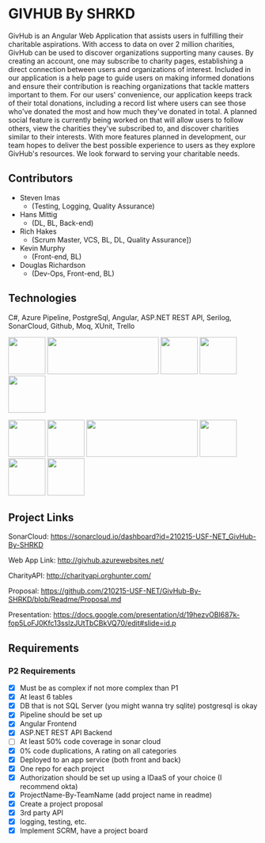 # GIVHUB By SHRKD

GivHub is an Angular Web Application that assists users in fulfilling their charitable aspirations. With access to data on over 2 million charities, GivHub can be used to discover organizations supporting many causes. By creating an account, one may subscribe to charity pages, establishing a direct connection between users and organizations of interest. Included in our application is a help page to guide users on making informed donations and ensure their contribution is reaching organizations that tackle matters important to them. For our users' convenience, our application keeps track of their total donations, including a record list where users can see those who've donated the most and how much they've donated in total. A planned social feature is currently being worked on that will allow users to follow others, view the charities they've subscribed to, and discover charities similar to their interests. With more features planned in development, our team hopes to deliver the best possible experience to users as they explore GivHub's resources. We look forward to serving your charitable needs.

## Contributors
- Steven Imas 
  - <List> (Testing, Logging, Quality Assurance)
- Hans Mittig 
  - <List> (DL, BL, Back-end)
- Rich Hakes
  - <List> (Scrum Master, VCS, BL, DL, Quality Assurance])
- Kevin Murphy
  - <List> (Front-end, BL)
- Douglas Richardson
  - <List> (Dev-Ops, Front-end, BL)

## Technologies
C#, Azure Pipeline, PostgreSql, Angular, ASP.NET REST API, Serilog, SonarCloud, Github, Moq, XUnit, Trello

<img src="https://github.com/210215-USF-NET/GivHub-By-SHRKD/blob/main/SHRKD_GivHub/SHRKD_GivHub/Images/c%23_logo.png" height=75 width=75>     <img src="https://github.com/210215-USF-NET/GivHub-By-SHRKD/blob/main/SHRKD_GivHub/SHRKD_GivHub/Images/sonarcloud_logo.png" height=75 width=225>     <img src="https://github.com/210215-USF-NET/GivHub-By-SHRKD/blob/main/SHRKD_GivHub/SHRKD_GivHub/Images/Azure-Devops_logo.png" height=75 width=75>     <img src="https://github.com/210215-USF-NET/GivHub-By-SHRKD/blob/main/SHRKD_GivHub/SHRKD_GivHub/Images/Angular_logo.png" height=75 width=75>      <img src="https://github.com/210215-USF-NET/GivHub-By-SHRKD/blob/main/SHRKD_GivHub/SHRKD_GivHub/Images/PostgreSql_logo.png" height=75 width=75>

<img src="https://github.com/210215-USF-NET/GivHub-By-SHRKD/blob/main/SHRKD_GivHub/SHRKD_GivHub/Images/github_logo.png" height=75 width=75>       <img src="https://github.com/210215-USF-NET/GivHub-By-SHRKD/blob/main/SHRKD_GivHub/SHRKD_GivHub/Images/Serilog_logo.png" height=75 width=75>      <img src="https://github.com/210215-USF-NET/GivHub-By-SHRKD/blob/main/SHRKD_GivHub/SHRKD_GivHub/Images/ASP.NET_logo.png" height=75 width=225>     <img src="https://github.com/210215-USF-NET/GivHub-By-SHRKD/blob/main/SHRKD_GivHub/SHRKD_GivHub/Images/trello_logo.png" height=75 width=75>     <img src="https://github.com/210215-USF-NET/GivHub-By-SHRKD/blob/main/SHRKD_GivHub/SHRKD_GivHub/Images/xunit_logo.png" height=75 width=75>     <img src="https://github.com/210215-USF-NET/GivHub-By-SHRKD/blob/main/SHRKD_GivHub/SHRKD_GivHub/Images/moq_logo.png" height=75 width=75>


## Project Links

SonarCloud: https://sonarcloud.io/dashboard?id=210215-USF-NET_GivHub-By-SHRKD

Web App Link: http://givhub.azurewebsites.net/

CharityAPI: http://charityapi.orghunter.com/

Proposal: https://github.com/210215-USF-NET/GivHub-By-SHRKD/blob/Readme/Proposal.md

Presentation: https://docs.google.com/presentation/d/19hezvOBl687k-fop5LoFJ0Kfc13sslzJUtTbCBkVQ70/edit#slide=id.p


## Requirements
### P2 Requirements
- [x] Must be as complex if not more complex than P1
- [x] At least 6 tables
- [x] DB that is not SQL Server (you might wanna try sqlite) postgresql is okay
- [x] Pipeline should be set up
- [x] Angular Frontend
- [x] ASP.NET REST API Backend
- [ ] At least 50% code coverage in sonar cloud
- [x] 0% code duplications, A rating on all categories
- [x] Deployed to an app service (both front and back)
- [x] One repo for each project
- [x] Authorization should be set up using a IDaaS of your choice (I recommend okta)
- [x] ProjectName-By-TeamName (add project name in readme)
- [x] Create a project proposal
- [x] 3rd party API 
- [x] logging, testing, etc. 
- [x] Implement SCRM, have a project board
